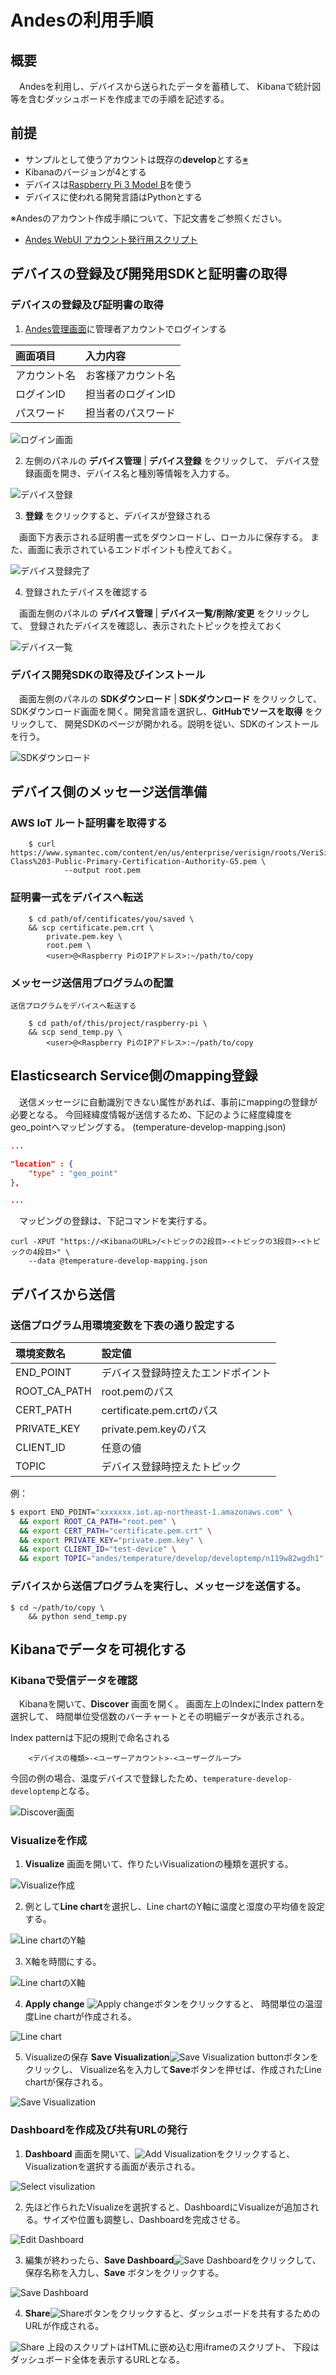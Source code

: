 # Andesの利用手順

## 概要

　Andesを利用し、デバイスから送られたデータを蓄積して、
Kibanaで統計図等を含むダッシュボードを作成までの手順を記述する。

## 前提

- サンプルとして使うアカウントは既存の**develop**とする[※](#Comment01)
- Kibanaのバージョンが4とする
- デバイスは[Raspberry Pi 3 Model B]を使う
- デバイスに使われる開発言語はPythonとする

<a name="Comment01">※</a>Andesのアカウント作成手順について、下記文書をご参照ください。
- [Andes WebUI アカウント発行用スクリプト]

## デバイスの登録及び開発用SDKと証明書の取得

### デバイスの登録及び証明書の取得

1. [Andes管理画面]に管理者アカウントでログインする

|画面項目       |入力内容          |
|:------------|:----------------|
|アカウント名   |お客様アカウント名  |
|ログインID    |担当者のログインID  |
|パスワード     |担当者のパスワード  |
![ログイン画面](images/login.png)

2. 左側のパネルの **デバイス管理** | **デバイス登録** をクリックして、
デバイス登録画面を開き、デバイス名と種別等情報を入力する。

  ![デバイス登録](images/register-device.png)

3. **登録** をクリックすると、デバイスが登録される

　画面下方表示される証明書一式をダウンロードし、ローカルに保存する。
また、画面に表示されているエンドポイントも控えておく。

  ![デバイス登録完了](images/device-registed.png)

4. 登録されたデバイスを確認する

　画面左側のパネルの **デバイス管理** | **デバイス一覧/削除/変更** をクリックして、
登録されたデバイスを確認し、表示されたトピックを控えておく

  ![デバイス一覧](images/device-list.png)

### デバイス開発SDKの取得及びインストール

　画面左側のパネルの **SDKダウンロード** | **SDKダウンロード** をクリックして、
SDKダウンロード画面を開く。開発言語を選択し、**GitHubでソースを取得** をクリックして、
開発SDKのページが開かれる。説明を従い、SDKのインストールを行う。

![SDKダウンロード](images/download-sdk.png)

## デバイス側のメッセージ送信準備

### AWS IoT ルート証明書を取得する

        $ curl https://www.symantec.com/content/en/us/enterprise/verisign/roots/VeriSign-Class%203-Public-Primary-Certification-Authority-G5.pem \
                --output root.pem

### 証明書一式をデバイスへ転送

        $ cd path/of/centificates/you/saved \
        && scp certificate.pem.crt \
            private.pem.key \
            root.pem \
            <user>@<Raspberry PiのIPアドレス>:~/path/to/copy

### メッセージ送信用プログラムの配置

    送信プログラムをデバイスへ転送する

        $ cd path/of/this/project/raspberry-pi \
        && scp send_temp.py \
            <user>@<Raspberry PiのIPアドレス>:~/path/to/copy

## Elasticsearch Service側のmapping登録

　送信メッセージに自動識別できない属性があれば、事前にmappingの登録が必要となる。
今回経緯度情報が送信するため、下記のように経度緯度をgeo_pointへマッピングする。
(temperature-develop-mapping.json)

```json
...

"location" : {
    "type" : "geo_point"
},

...
```

　マッピングの登録は、下記コマンドを実行する。

    curl -XPUT "https://<KibanaのURL>/<トピックの2段目>-<トピックの3段目>-<トピックの4段目>" \
        --data @temperature-develop-mapping.json

## デバイスから送信

### 送信プログラム用環境変数を下表の通り設定する

|環境変数名        |設定値                          |
|:---------------|:------------------------------|
|END_POINT       |デバイス登録時控えたエンドポイント   |
|ROOT_CA_PATH    |root.pemのパス                  |
|CERT_PATH       |certificate.pem.crtのパス       |
|PRIVATE_KEY     |private.pem.keyのパス           |
|CLIENT_ID       |任意の値                        |
|TOPIC           |デバイス登録時控えたトピック        |

 例：
  ```sh
  $ export END_POINT="xxxxxxx.iot.ap-northeast-1.amazonaws.com" \
    && export ROOT_CA_PATH="root.pem" \
    && export CERT_PATH="certificate.pem.crt" \
    && export PRIVATE_KEY="private.pem.key" \
    && export CLIENT_ID="test-device" \
    && export TOPIC="andes/temperature/develop/developtemp/n119w82wgdh1"
  ```

### デバイスから送信プログラムを実行し、メッセージを送信する。

    $ cd ~/path/to/copy \
        && python send_temp.py

## Kibanaでデータを可視化する

### Kibanaで受信データを確認

　Kibanaを開いて、**Discover** 画面を開く。
画面左上のIndexにIndex patternを選択して、
時間単位受信数のバーチャートとその明細データが表示される。

Index patternは下記の規則で命名される
```
    <デバイスの種類>-<ユーザーアカウント>-<ユーザーグループ>
```
今回の例の場合、温度デバイスで登録したため、``temperature-develop-developtemp``となる。

![Discover画面](images/kibana-discover.png)

### Visualizeを作成

1. **Visualize** 画面を開いて、作りたいVisualizationの種類を選択する。

![Visualize作成](images/kibana-new-visualize.png)

2. 例として**Line chart**を選択し、Line chartのY軸に温度と湿度の平均値を設定する。

![Line chartのY軸](images/kibana-line-chart-axis-y.png)

3. X軸を時間にする。

![Line chartのX軸](images/kibana-line-chart-axis-x.png)

4. **Apply change** ![Apply change](images/kibana-apply-change-btn.png)ボタンをクリックすると、
時間単位の温湿度Line chartが作成される。

![Line chart](images/kibana-line-chart.png)

5. Visualizeの保存
**Save Visualization**![Save Visualization button](images/kibana-save-visualize-btn.png)ボタンをクリックし、
Visualize名を入力して**Save**ボタンを押せば、作成されたLine chartが保存される。

![Save Visualization](images/kibana-save-visualize.png)

### Dashboardを作成及び共有URLの発行

1. **Dashboard** 画面を開いて、![Add Visualization](images/kibana-add-visualize.png)をクリックすると、
Visualizationを選択する画面が表示される。

![Select visulization](images/kibana-select-visualize.png)

2. 先ほど作られたVisualizeを選択すると、DashboardにVisualizeが追加される。サイズや位置も調整し、Dashboardを完成させる。

![Edit Dashboard](images/kibana-edit-dashboard.png)

3. 編集が終わったら、**Save Dashboard**![Save Dashboard](images/kibana-save-dashboard-btn.png)をクリックして、
保存名称を入力し、**Save** ボタンをクリックする。

![Save Dashboard](images/kibana-save-dashboard.png)

4. **Share**![Share](images/kibana-share-btn.png)ボタンをクリックすると、ダッシュボードを共有するためのURLが作成される。

![Share](images/kibana-share.png)
上段のスクリプトはHTMLに嵌め込む用iframeのスクリプト、
下段はダッシュボード全体を表示するURLとなる。

[Andes WebUI アカウント発行用スクリプト]:https://github.com/a-ibs/andes/blob/develop/command/account/README.md
[Andes管理画面]:https://andes.aucnet-ibs.com/index.html
[Raspberry Pi 3 Model B]:https://www.raspberrypi.org/products/raspberry-pi-3-model-b/
